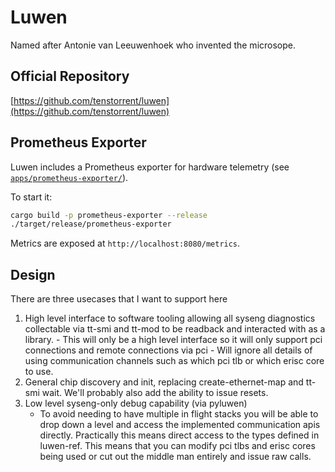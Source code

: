 # Luwen

Named after Antonie van Leeuwenhoek who invented the microsope.

## Official Repository

[https://github.com/tenstorrent/luwen](https://github.com/tenstorrent/luwen)

## Prometheus Exporter

Luwen includes a Prometheus exporter for hardware telemetry (see [`apps/prometheus-exporter/`](apps/prometheus-exporter/)).

To start it:

```bash
cargo build -p prometheus-exporter --release
./target/release/prometheus-exporter
```

Metrics are exposed at `http://localhost:8080/metrics`.

## Design

There are three usecases that I want to support here

1. High level interface to software tooling allowing all syseng diagnostics collectable via tt-smi and tt-mod to be
   readback and interacted with as a library. - This will only be a high level interface so it will only support pci connections and remote connections via pci - Will ignore all details of using communication channels such as which pci tlb or which erisc core to use.
1. General chip discovery and init, replacing create-ethernet-map and tt-smi wait. We'll probably also add the ability
   to issue resets.
1. Low level syseng-only debug capability (via pyluwen)
   - To avoid needing to have multiple in flight stacks you will be able to drop down a level and access the
     implemented communication apis directly. Practically this means direct access to the types defined in luwen-ref.
     This means that you can modify pci tlbs and erisc cores being used or cut out the middle man entirely and
     issue raw calls.

